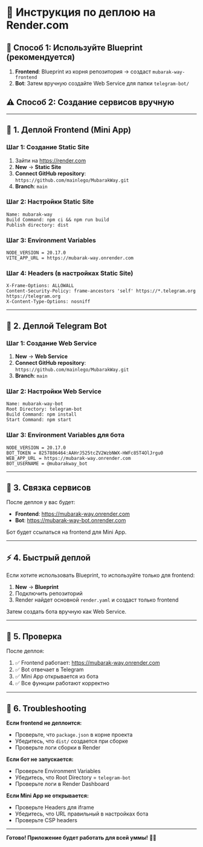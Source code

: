# 🚀 Инструкция по деплою на Render.com

## 🎯 Способ 1: Используйте Blueprint (рекомендуется)

1. **Frontend**: Blueprint из корня репозитория → создаст `mubarak-way-frontend`
2. **Bot**: Затем вручную создайте Web Service для папки `telegram-bot/`

## ⚠️ Способ 2: Создание сервисов вручную

---

## 📱 1. Деплой Frontend (Mini App)

### Шаг 1: Создание Static Site
1. Зайти на https://render.com
2. **New** → **Static Site**
3. **Connect GitHub repository**: `https://github.com/mainlego/MubarakWay.git`
4. **Branch**: `main`

### Шаг 2: Настройки Static Site
```
Name: mubarak-way
Build Command: npm ci && npm run build
Publish directory: dist
```

### Шаг 3: Environment Variables
```
NODE_VERSION = 20.17.0
VITE_APP_URL = https://mubarak-way.onrender.com
```

### Шаг 4: Headers (в настройках Static Site)
```
X-Frame-Options: ALLOWALL
Content-Security-Policy: frame-ancestors 'self' https://*.telegram.org https://telegram.org
X-Content-Type-Options: nosniff
```

---

## 🤖 2. Деплой Telegram Bot

### Шаг 1: Создание Web Service
1. **New** → **Web Service**
2. **Connect GitHub repository**: `https://github.com/mainlego/MubarakWay.git`
3. **Branch**: `main`

### Шаг 2: Настройки Web Service
```
Name: mubarak-way-bot
Root Directory: telegram-bot
Build Command: npm install
Start Command: npm start
```

### Шаг 3: Environment Variables для бота
```
NODE_VERSION = 20.17.0
BOT_TOKEN = 8257886464:AAHrJ525tcZV2WzbNWX-HWFc85T4OlJrgu0
WEB_APP_URL = https://mubarak-way.onrender.com
BOT_USERNAME = @mubarakway_bot
```

---

## 🔗 3. Связка сервисов

После деплоя у вас будет:

- **Frontend**: https://mubarak-way.onrender.com
- **Bot**: https://mubarak-way-bot.onrender.com

Бот будет ссылаться на frontend для Mini App.

---

## ⚡ 4. Быстрый деплой

Если хотите использовать Blueprint, то используйте только для frontend:

1. **New** → **Blueprint**
2. Подключить репозиторий
3. Render найдет основной `render.yaml` и создаст только frontend

Затем создать бота вручную как Web Service.

---

## 🎯 5. Проверка

После деплоя:

1. ✅ Frontend работает: https://mubarak-way.onrender.com
2. ✅ Bot отвечает в Telegram
3. ✅ Mini App открывается из бота
4. ✅ Все функции работают корректно

---

## 🔧 6. Troubleshooting

**Если frontend не деплоится:**
- Проверьте, что `package.json` в корне проекта
- Убедитесь, что `dist/` создается при сборке
- Проверьте логи сборки в Render

**Если бот не запускается:**
- Проверьте Environment Variables
- Убедитесь, что Root Directory = `telegram-bot`
- Проверьте логи в Render Dashboard

**Если Mini App не открывается:**
- Проверьте Headers для iframe
- Убедитесь, что URL правильный в настройках бота
- Проверьте CSP headers

---

**Готово! Приложение будет работать для всей уммы!** 🕌✨